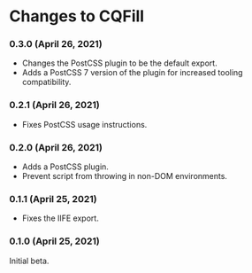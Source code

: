 # Changes to CQFill

### 0.3.0 (April 26, 2021)

- Changes the PostCSS plugin to be the default export.
- Adds a PostCSS 7 version of the plugin for increased tooling compatibility.

### 0.2.1 (April 26, 2021)

- Fixes PostCSS usage instructions.

### 0.2.0 (April 26, 2021)

- Adds a PostCSS plugin.
- Prevent script from throwing in non-DOM environments.

### 0.1.1 (April 25, 2021)

- Fixes the IIFE export.

### 0.1.0 (April 25, 2021)

Initial beta.
